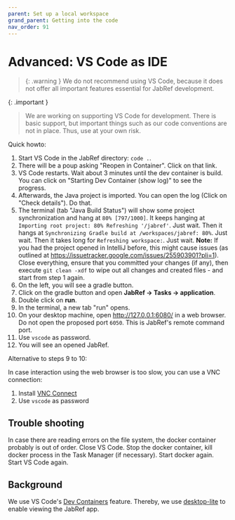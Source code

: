 ```yaml
---
parent: Set up a local workspace
grand_parent: Getting into the code
nav_order: 91
---
```


# Advanced: VS Code as IDE

> {: .warning }
> We do not recommend using VS Code, because it does not offer all important features essential for JabRef development.

{: .important }
> We are working on supporting VS Code for development.
> There is basic support, but important things such as our code conventions are not in place.
> Thus, use at your own risk.

Quick howto:

1. Start VS Code in the JabRef directory: `code .`.
2. There will be a poup asking "Reopen in Container". Click on that link.
3. VS Code restarts. Wait about 3 minutes until the dev container is build. You can click on "Starting Dev Container (show log)" to see the progress.
4. Afterwards, the Java project is imported. You can open the log (Click on "Check details"). Do that.
5. The terminal (tab "Java Build Status") will show some project synchronization and hang at `80% [797/1000]`.
   It keeps hanging at `Importing root project: 80% Refreshing '/jabref'`.
   Just wait.
   Then it hangs at `Synchronizing Gradle build at /workspaces/jabref: 80%`.
   Just wait.
   Then it takes long for `Refreshing workspace:`.
   Just wait.
   **Note:** If you had the project opened in IntelliJ before, this might cause issues (as outlined at <https://issuetracker.google.com/issues/255903901?pli=1>).
   Close everything, ensure that you committed your changes (if any), then execute `git clean -xdf` to wipe out all changes and created files - and start from step 1 again.
6. On the left, you will see a gradle button.
7. Click on the gradle button and open **JabRef -&gt; Tasks -&gt; application**.
8. Double click on **run**.
9. In the terminal, a new tab "run" opens.
10. On your desktop machine, open <http://127.0.0.1:6080/> in a web browser.
   Do not open the proposed port `6050`.
   This is JabRef's remote command port.
11. Use `vscode` as password.
12. You will see an opened JabRef.

Alternative to steps 9 to 10:

In case interaction using the web browser is too slow, you can use a VNC connection:

1. Install [VNC Connect](https://www.realvnc.com/en/connect/)
2. Use `vscode` as password

## Trouble shooting

In case there are reading errors on the file system, the docker container probably is out of order.
Close VS Code.
Stop the docker container, kill docker process in the Task Manager (if necessary).
Start docker again.
Start VS Code again.

## Background

We use VS Code's [Dev Containers](https://code.visualstudio.com/docs/devcontainers/containers) feature.
Thereby, we use [desktop-lite](https://github.com/devcontainers/features/tree/main/src/desktop-lite#options) to enable viewing the JabRef app.
